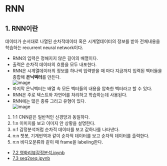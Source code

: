 # RNN
## 1. RNN이란
데이터가 순서대로 나열된 순차적데이터 혹은 시계열데이터의 정보를 받아 전체내용을 학습하는 recurrent neural network이다.
- RNN의 입력은 정해지지 않은 길이의 배열이다.
- 출력은 순차적 데이터의 흐름을 모두 내포한다. 
- RNN은 시계열데이터의 정보를 하나씩 입력받을 때 마다 지금까지 입력된 벡터들을 종합해 **은닉벡터**를 만든다.\
![image](https://user-images.githubusercontent.com/70633080/105817193-9f0eaf80-5ff8-11eb-9f24-3f2989912041.png)
- 마지막 은닉벡터는 배열 속 모든 벡터들의 내용을 압축한 벡터라고 할 수 있다.
- RNN은 주로 텍스트와 자연어를 처리하고 학습하는데 사용된다.
- RNN에는 많은 종류 그리고 유형이 있다.\
![image](https://user-images.githubusercontent.com/70633080/105817405-e72dd200-5ff8-11eb-8fe5-cf72f33f4969.png)
1. 1:1 CNN같은 일반적인 신경망과 동일하다.
2. 1:n 이미지를 보고 이미지 안 상황을 설명한다.
3. n:1 감정분석처럼 순차적 데이터를 보고 값하나를 나타낸다.
4. n:n 챗봇, 기계번역과 같이 순차적 데이터를 보고 순차적 데이터를 출력한다.
5. n:n 비디오분류와 같이 매 frame을 labeling한다.
- [7.2 영화리뷰감정분석.ipynb](https://github.com/sugyeong-yu/Pytorch/blob/main/CH7.%20RNN/7.2%20%EC%98%81%ED%99%94%EB%A6%AC%EB%B7%B0%EA%B0%90%EC%A0%95%EB%B6%84%EC%84%9D.ipynb)
- [7.3 seq2seq.ipynb](https://github.com/sugyeong-yu/Pytorch/blob/main/CH7.%20RNN/7.3%20seq2seq.ipynb)
